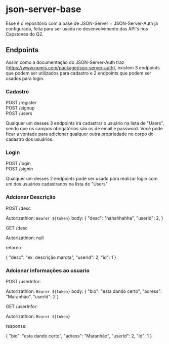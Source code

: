 # json-server-base

Esse é o repositório com a base de JSON-Server + JSON-Server-Auth já configurada, feita para ser usada no desenvolvimento das API's nos Capstones do Q2.

## Endpoints

Assim como a documentação do JSON-Server-Auth traz (https://www.npmjs.com/package/json-server-auth), existem 3 endpoints que podem ser utilizados para cadastro e 2 endpoints que podem ser usados para login.

### Cadastro

POST /register <br/>
POST /signup <br/>
POST /users

Qualquer um desses 3 endpoints irá cadastrar o usuário na lista de "Users", sendo que os campos obrigatórios são os de email e password.
Você pode ficar a vontade para adicionar qualquer outra propriedade no corpo do cadastro dos usuários.

### Login

POST /login <br/>
POST /signin

Qualquer um desses 2 endpoints pode ser usado para realizar login com um dos usuários cadastrados na lista de "Users"

### Adcionar Descrição

POST /desc

Autorizathion: `Bearer ${token}`
body:
{
"desc": "hahahhahha",
"userId": 2,
}

GET /desc

Autorizathion: null

retorno :

{
"desc": "ex: descrição marota",
"userId": 2,
"id": 1
}

### Adcionar informações ao usuario

POST /userInfor:

Autorizathion: `Bearer ${token}`
body:
{
"bio": "esta dando certo",
"adress": "Maranhão",
"userId": 2
}

GET /userInfor:

Autorizathion: `Bearer ${token}`

response:

{
"bio": "esta dando certo",
"adress": "Maranhão",
"userId": 2,
"id": 1
}
